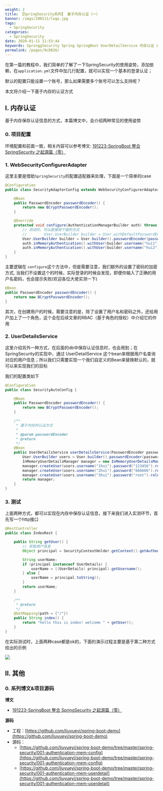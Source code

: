 ```yaml
---
weight: 2
title: 【SpringSecurity系列】 基于内存认证（一）
banner: /imgs/200111/logo.jpg
tags: 
  - SpringSecurity
categories: 
  - SpringSecurity
date: 2020-01-11 11:53:44
keywords: SpringgSecurity Spring SpringBoot UserDetailService 内存认证 认证
permalink: /pages/9cb026/
---
```


在第一篇的教程中，我们简单的了解了一下SpringSecurity的使用姿势，添加依赖，在`application.yml`文件中加几行配置，就可以实现一个基本的登录认证；

默认的配置只能设置一个账号，那么如果需要多个账号可以怎么支持呢？

本文将介绍一下基于内存的认证方式

<!-- more -->

## I. 内存认证

基于内存保存认证信息的方式，本篇博文中，会介绍两种常见的使用姿势

### 0. 项目配置 

环境配置和前面一致，相关内容可以参考博文: [191223-SpringBoot 整合 SpringSecurity 之起源篇（零）](https://mp.weixin.qq.com/s?__biz=MzU3MTAzNTMzMQ==&mid=2247484424&idx=1&sn=614b861a69c5c04b193b5192d2c8b0e6)


### 1. WebSecurityConfigurerAdapter

这里主要是借助`SpringSecurity`的配置适配器来处理，下面是一个简单的case

```java
@Configuration
public class SecurityAdapterConfig extends WebSecurityConfigurerAdapter {

    @Bean
    public PasswordEncoder passwordEncoder() {
        return new BCryptPasswordEncoder();
    }

    @Override
    protected void configure(AuthenticationManagerBuilder auth) throws Exception {
        // 测试时，可以直接用下面的方式
        //        User.UserBuilder builder = User.withDefaultPasswordEncoder();
        User.UserBuilder builder = User.builder().passwordEncoder(passwordEncoder()::encode);
        auth.inMemoryAuthentication().withUser(builder.username("hui1").password("123456").roles("guest").build());
        auth.inMemoryAuthentication().withUser(builder.username("hui2").password("123456").roles("guest").build());
    }
}
```

主要逻辑在 `configure`这个方法中，但是需要注意，我们额外的设置了密码的加密方式, 当我们不设置这个的时候，实际登录的时候会发现，即便你输入了正确的用户名密码，也会提示失败(欢迎各位大佬实测一下)

```java
@Bean
public PasswordEncoder passwordEncoder() {
    return new BCryptPasswordEncoder();
}
```

其次，在创建用户的时候，需要注意的是，除了设置了用户名和密码之外，还给用户加上了一个角色，这个会在后续文章的RBAC（基于角色的授权）中介绍它的作用

### 2. UserDetailsService

这里介绍另外一种方式，在后面的db中保存认证信息时，也会用到；在SpringSecurity的实现中，通过 UserDetailService 这个bean来根据用户名查询对应的用户信息；所以我们只需要实现一个我们自定义的Bean来替换默认的，就可以来实现我们的目标


我们的配置类如下

```java
@Configuration
public class SecurityAutoConfig {

    @Bean
    public PasswordEncoder passwordEncoder() {
        return new BCryptPasswordEncoder();
    }

    /**
     * 基于内存的认证方式
     *
     * @param passwordEncoder
     * @return
     */
    @Bean
    public UserDetailsService userDetailsService(PasswordEncoder passwordEncoder) {
        User.UserBuilder users = User.builder().passwordEncoder(passwordEncoder::encode);
        InMemoryUserDetailsManager manager = new InMemoryUserDetailsManager();
        manager.createUser(users.username("1hui").password("123456").roles("guest").build());
        manager.createUser(users.username("2hui").password("666666").roles("manager").build());
        manager.createUser(users.username("3hui").password("root").roles("admin").build());
        return manager;
    }
}
```


### 3. 测试

上面两种方式，都可以实现在内存中保存认证信息，接下来我们进入实测环节，首先写一个http接口

```java
@RestController
public class IndexRest {

    public String getUser() {
        // 获取用户信息
        Object principal = SecurityContextHolder.getContext().getAuthentication().getPrincipal();

        String userName;
        if (principal instanceof UserDetails) {
            userName = ((UserDetails) principal).getUsername();
        } else {
            userName = principal.toString();
        }
        return userName;
    }

    /**
     * @return
     */
    @GetMapping(path = {"/"})
    public String index() {
        return "hello this is index! welcome " + getUser();
    }
}
```

在实际测试时，上面两种case都是ok的，下面的演示过程主要是基于第二种方式给出的示例

![](/imgs/200111/00.gif)

## II. 其他

### 0. 系列博文&项目源码

**博文**

- [191223-SpringBoot 整合 SpringSecurity 之起源篇（零）](https://mp.weixin.qq.com/s?__biz=MzU3MTAzNTMzMQ==&mid=2247484424&idx=1&sn=614b861a69c5c04b193b5192d2c8b0e6)


**源码**

- 工程：[https://github.com/liuyueyi/spring-boot-demo](https://github.com/liuyueyi/spring-boot-demo)
- 源码：
	- [https://github.com/liuyueyi/spring-boot-demo/tree/master/spring-security/001-authentication-mem-config](https://github.com/liuyueyi/spring-boot-demo/tree/master/spring-security/001-authentication-mem-config)
	- [https://github.com/liuyueyi/spring-boot-demo/tree/master/spring-security/001-authentication-mem-userdetail](https://github.com/liuyueyi/spring-boot-demo/tree/master/spring-security/001-authentication-mem-userdetail)

